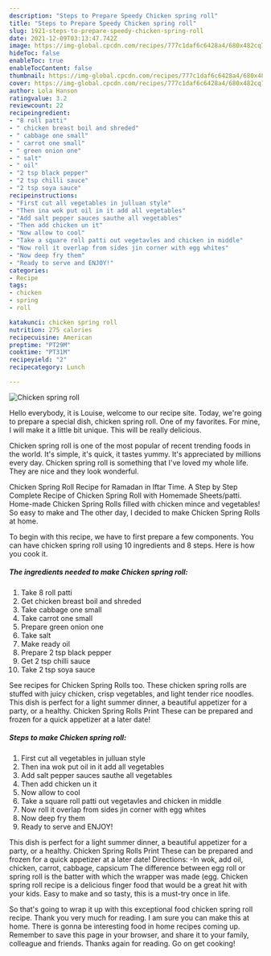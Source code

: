 ```yaml
---
description: "Steps to Prepare Speedy Chicken spring roll"
title: "Steps to Prepare Speedy Chicken spring roll"
slug: 1921-steps-to-prepare-speedy-chicken-spring-roll
date: 2021-12-09T03:13:47.742Z
image: https://img-global.cpcdn.com/recipes/777c1daf6c6428a4/680x482cq70/chicken-spring-roll-recipe-main-photo.jpg
hideToc: false
enableToc: true
enableTocContent: false
thumbnail: https://img-global.cpcdn.com/recipes/777c1daf6c6428a4/680x482cq70/chicken-spring-roll-recipe-main-photo.jpg
cover: https://img-global.cpcdn.com/recipes/777c1daf6c6428a4/680x482cq70/chicken-spring-roll-recipe-main-photo.jpg
author: Lola Hanson
ratingvalue: 3.2
reviewcount: 22
recipeingredient:
- "8 roll patti"
- " chicken breast boil and shreded"
- " cabbage one small"
- " carrot one small"
- " green onion one"
- " salt"
- " oil"
- "2 tsp black pepper"
- "2 tsp chilli sauce"
- "2 tsp soya sauce"
recipeinstructions:
- "First cut all vegetables in julluan style"
- "Then ina wok put oil in it add all vegetables"
- "Add salt pepper sauces sauthe all vegetables"
- "Then add chicken un it"
- "Now allow to cool"
- "Take a square roll patti out vegetavles and chicken in middle"
- "Now roll it overlap from sides jin corner with egg whites"
- "Now deep fry them"
- "Ready to serve and ENJOY!"
categories:
- Recipe
tags:
- chicken
- spring
- roll

katakunci: chicken spring roll 
nutrition: 275 calories
recipecuisine: American
preptime: "PT29M"
cooktime: "PT31M"
recipeyield: "2"
recipecategory: Lunch

---
```



![Chicken spring roll](https://img-global.cpcdn.com/recipes/777c1daf6c6428a4/680x482cq70/chicken-spring-roll-recipe-main-photo.jpg)

Hello everybody, it is Louise, welcome to our recipe site. Today, we're going to prepare a special dish, chicken spring roll. One of my favorites. For mine, I will make it a little bit unique. This will be really delicious.

Chicken spring roll is one of the most popular of recent trending foods in the world. It's simple, it's quick, it tastes yummy. It's appreciated by millions every day. Chicken spring roll is something that I've loved my whole life. They are nice and they look wonderful.

Chicken Spring Roll Recipe for Ramadan in Iftar Time. A Step by Step Complete Recipe of Chicken Spring Roll with Homemade Sheets/patti. Home-made Chicken Spring Rolls filled with chicken mince and vegetables! So easy to make and The other day, I decided to make Chicken Spring Rolls at home.


To begin with this recipe, we have to first prepare a few components. You can have chicken spring roll using 10 ingredients and 8 steps. Here is how you cook it.

<!--inarticleads1-->

##### The ingredients needed to make Chicken spring roll:

1. Take 8 roll patti
1. Get  chicken breast boil and shreded
1. Take  cabbage one small
1. Take  carrot one small
1. Prepare  green onion one
1. Take  salt
1. Make ready  oil
1. Prepare 2 tsp black pepper
1. Get 2 tsp chilli sauce
1. Take 2 tsp soya sauce


See recipes for Chicken Spring Rolls too. These chicken spring rolls are stuffed with juicy chicken, crisp vegetables, and light tender rice noodles. This dish is perfect for a light summer dinner, a beautiful appetizer for a party, or a healthy. Chicken Spring Rolls Print These can be prepared and frozen for a quick appetizer at a later date! 

<!--inarticleads2-->

##### Steps to make Chicken spring roll:

1. First cut all vegetables in julluan style
1. Then ina wok put oil in it add all vegetables
1. Add salt pepper sauces sauthe all vegetables
1. Then add chicken un it
1. Now allow to cool
1. Take a square roll patti out vegetavles and chicken in middle
1. Now roll it overlap from sides jin corner with egg whites
1. Now deep fry them
1. Ready to serve and ENJOY!

This dish is perfect for a light summer dinner, a beautiful appetizer for a party, or a healthy. Chicken Spring Rolls Print These can be prepared and frozen for a quick appetizer at a later date! Directions: -In wok, add oil, chicken, carrot, cabbage, capsicum The difference between egg roll or spring roll is the batter with which the wrapper was made (egg. Chicken spring roll recipe is a delicious finger food that would be a great hit with your kids. Easy to make and so tasty, this is a must-try once in life. 

So that's going to wrap it up with this exceptional food chicken spring roll recipe. Thank you very much for reading. I am sure you can make this at home. There is gonna be interesting food in home recipes coming up. Remember to save this page in your browser, and share it to your family, colleague and friends. Thanks again for reading. Go on get cooking!
